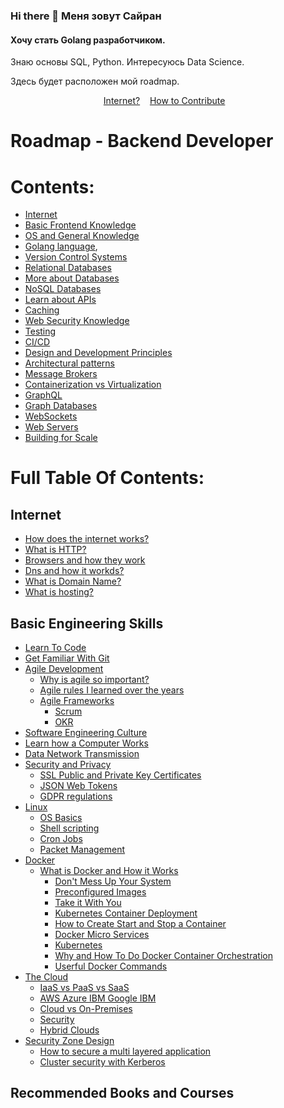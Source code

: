 ### Hi there 👋 Меня зовут Сайран


#### Хочу стать Golang разработчиком. 
 Знаю основы SQL, Python.
 Интересуюсь Data Science. 

Здесь будет расположен мой roadmap.


<p align="center">
	<a href="sections/Internet.md">Internet?</a>&nbsp;&nbsp;&nbsp;
  <a href="#how-to-contribute">How to Contribute</a>&nbsp;&nbsp;&nbsp;

  
  
  
  # Roadmap - Backend Developer


# Contents:
- [Internet](sections/01-Internet.md)
- [Basic Frontend Knowledge](sections/02-BasicFrontendKnowledge.md)
- [OS and General Knowledge](sections/03-OSandGeneralKnowledge.md)
- [Golang language](sections/04-Golanglanguage.md)‚
- [Version Control Systems](sections/05-VersionControlSystems.md)
- [Relational Databases](sections/06-RelationalDatabases.md)
- [More about Databases](sections/07-MoreAboutDatabases.md)
- [NoSQL Databases](sections/08-NoSQLDatabases.md)
- [Learn about APIs](sections/09-LearnAboutAPIs.md)
- [Caching](sections/10-Caching.md)
- [Web Security Knowledge](sections/11-WebSecurityKnowledge.md)
- [Testing](sections/12-Testing.md)
- [CI/CD](sections/13-CICD.md)
- [Design and Development Principles](sections/14-DesignAndDevelopmentPrinciples.md)
- [Architectural patterns](sections/15-ArchitecturalPatterns.md)
- [Message Brokers](sections/16-MessageBrokers.md)
- [Containerization vs Virtualization](sections/17-ContainerizationVsVirtualization.md)
- [GraphQL](sections/18-GraphQL.md)
- [Graph Databases](sections/19-GraphDatabases.md)
- [WebSockets](sections/20-GraphQL.md)
- [Web Servers](sections/21-WebServers.md)
- [Building for Scale](sections/22-BuildingForScale.md)

# Full Table Of Contents:
##  Internet
- [How does the internet works?](sections/01-Internet.md#How_does_the_internet_works)
- [What is HTTP?](sections/01-Internet.md#HTTP)
- [Browsers and how they work](sections/01-Internet.md#Browsers)
- [Dns and how it workds?](sections/01-Internet.md#DNS)
- [What is Domain Name?](sections/01-Internet.md#Domain)
- [What is hosting?](sections/01-Internet.md#Hosting)

## Basic Engineering Skills
- [Learn To Code](sections/02-BasicSkills.md#learn-to-code)
- [Get Familiar With Git](sections/02-BasicSkills.md#get-familiar-with-git)
- [Agile Development](sections/02-BasicSkills.md#agile-development)
  - [Why is agile so important?](sections/02-BasicSkills.md#Why-is-agile-so-important)
  - [Agile rules I learned over the years](sections/02-BasicSkills.md#agile-rules-i-learned-over-the-years)
  - [Agile Frameworks](sections/02-BasicSkills.md#agile-frameworks)
    - [Scrum](sections/02-BasicSkills.md#scrum)
    - [OKR](sections/02-BasicSkills.md#okr)
- [Software Engineering Culture](sections/02-BasicSkills.md#software-engineering-culture)
- [Learn how a Computer Works](sections/02-BasicSkills.md#learn-how-a-computer-works)
- [Data Network Transmission](sections/02-BasicSkills.md#data-network-transmission)
- [Security and Privacy](sections/02-BasicSkills.md#security-and-privacy)
  - [SSL Public and Private Key Certificates](sections/02-BasicSkills.md#ssl-public-and-private-key-Certificates)
  - [JSON Web Tokens](sections/02-BasicSkills.md#json-web-tokens)
  - [GDPR regulations](sections/02-BasicSkills.md#gdpr-regulations)
- [Linux](sections/02-BasicSkills.md#linux)
  - [OS Basics](sections/02-BasicSkills.md#os-basics)
  - [Shell scripting](sections/02-BasicSkills.md#shell-scripting)
  - [Cron Jobs](sections/02-BasicSkills.md#cron-jobs)
  - [Packet Management](sections/02-BasicSkills.md#packet-management)
- [Docker](sections/02-BasicSkills.md#docker)
  - [What is Docker and How it Works](sections/02-BasicSkills.md#what-is-docker-and-what-do-you-use-it-for)
    -  [Don't Mess Up Your System](sections/02-BasicSkills.md#dont-mess-up-your-system)
    - [Preconfigured Images](sections/02-BasicSkills.md#preconfigured-images)
    - [Take it With You](sections/02-BasicSkills.md#take-it-with-you)
    - [Kubernetes Container Deployment](sections/02-BasicSkills.md#kubernetes-container-deployment)
    - [How to Create Start and Stop a Container](sections/02-BasicSkills.md#how-to-create-start-stop-a-container)
    - [Docker Micro Services](sections/02-BasicSkills.md#docker-micro-services)
    - [Kubernetes](sections/02-BasicSkills.md#kubernetes)
    - [Why and How To Do Docker Container Orchestration](sections/02-BasicSkills.md#why-and-how-to-do-docker-container-orchestration)
    - [Userful Docker Commands](sections/02-BasicSkills.md#useful-docker-commands)
- [The Cloud](sections/02-BasicSkills.md#the-cloud)
  - [IaaS vs PaaS vs SaaS](sections/02-BasicSkills.md#iaas-vs-paas-vs-saas)
  - [AWS Azure IBM Google IBM](sections/02-BasicSkills.md#aws-azure-ibm-google)
  - [Cloud vs On-Premises](sections/02-BasicSkills.md#cloud-vs-on-premises)
  - [Security](sections/02-BasicSkills.md#security)
  - [Hybrid Clouds](sections/02-BasicSkills.md#hybrid-clouds)
- [Security Zone Design](sections/02-BasicSkills.md#security-zone-design)
  - [How to secure a multi layered application](sections/02-BasicSkills.md#how-to-secure-a-multi-layered-application)
  - [Cluster security with Kerberos](sections/02-BasicSkills.md#cluster-security-with-kerberos)



## Recommended Books and Courses

